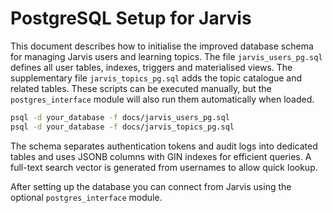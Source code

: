 # PostgreSQL Setup for Jarvis

This document describes how to initialise the improved database schema for
managing Jarvis users and learning topics. The file `jarvis_users_pg.sql`
defines all user tables, indexes, triggers and materialised views. The
supplementary file `jarvis_topics_pg.sql` adds the topic catalogue and related
tables. These scripts can be executed manually, but the `postgres_interface`
module will also run them automatically when loaded.

```bash
psql -d your_database -f docs/jarvis_users_pg.sql
psql -d your_database -f docs/jarvis_topics_pg.sql
```

The schema separates authentication tokens and audit logs into dedicated tables
and uses JSONB columns with GIN indexes for efficient queries. A full-text
search vector is generated from usernames to allow quick lookup.

After setting up the database you can connect from Jarvis using the optional
`postgres_interface` module.
